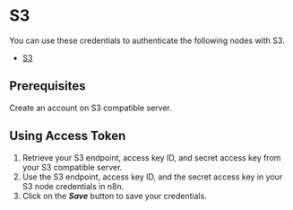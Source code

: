 # S3

You can use these credentials to authenticate the following nodes with S3.

- [S3](/integrations/nodes/n8n-nodes-base.s3/)

## Prerequisites

Create an account on S3 compatible server.

## Using Access Token

1. Retrieve your S3 endpoint, access key ID, and secret access key from your S3 compatible server.
2. Use the S3 endpoint, access key ID, and the secret access key in your S3 node credentials in n8n.
3. Click on the ***Save*** button to save your credentials.
